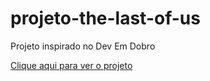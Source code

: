 # projeto-the-last-of-us
 Projeto inspirado no Dev Em Dobro

<a href="index.html" target="_self"> Clique aqui para ver o projeto </a>

